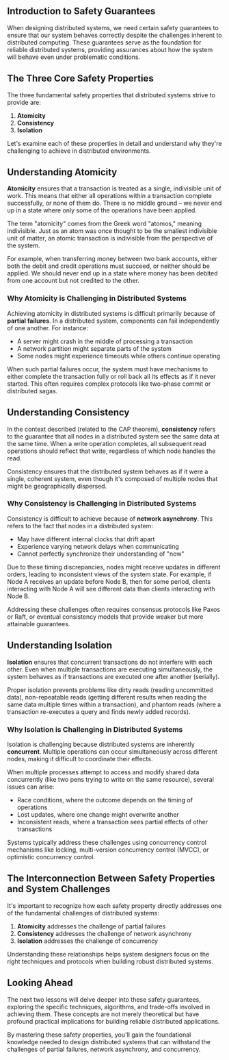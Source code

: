 ## Introduction to Safety Guarantees

When designing distributed systems, we need certain safety guarantees to ensure that our system behaves correctly despite the challenges inherent to distributed computing. These guarantees serve as the foundation for reliable distributed systems, providing assurances about how the system will behave even under problematic conditions.

## The Three Core Safety Properties

The three fundamental safety properties that distributed systems strive to provide are:

1. **Atomicity**
2. **Consistency**
3. **Isolation**

Let's examine each of these properties in detail and understand why they're challenging to achieve in distributed environments.

## Understanding Atomicity

**Atomicity** ensures that a transaction is treated as a single, indivisible unit of work. This means that either all operations within a transaction complete successfully, or none of them do. There is no middle ground – we never end up in a state where only some of the operations have been applied.

The term "atomicity" comes from the Greek word "atomos," meaning indivisible. Just as an atom was once thought to be the smallest indivisible unit of matter, an atomic transaction is indivisible from the perspective of the system.

For example, when transferring money between two bank accounts, either both the debit and credit operations must succeed, or neither should be applied. We should never end up in a state where money has been debited from one account but not credited to the other.

### Why Atomicity is Challenging in Distributed Systems

Achieving atomicity in distributed systems is difficult primarily because of **partial failures**. In a distributed system, components can fail independently of one another. For instance:

- A server might crash in the middle of processing a transaction
- A network partition might separate parts of the system
- Some nodes might experience timeouts while others continue operating

When such partial failures occur, the system must have mechanisms to either complete the transaction fully or roll back all its effects as if it never started. This often requires complex protocols like two-phase commit or distributed sagas.

## Understanding Consistency

In the context described (related to the CAP theorem), **consistency** refers to the guarantee that all nodes in a distributed system see the same data at the same time. When a write operation completes, all subsequent read operations should reflect that write, regardless of which node handles the read.

Consistency ensures that the distributed system behaves as if it were a single, coherent system, even though it's composed of multiple nodes that might be geographically dispersed.

### Why Consistency is Challenging in Distributed Systems

Consistency is difficult to achieve because of **network asynchrony**. This refers to the fact that nodes in a distributed system:

- May have different internal clocks that drift apart
- Experience varying network delays when communicating
- Cannot perfectly synchronize their understanding of "now"

Due to these timing discrepancies, nodes might receive updates in different orders, leading to inconsistent views of the system state. For example, if Node A receives an update before Node B, then for some period, clients interacting with Node A will see different data than clients interacting with Node B.

Addressing these challenges often requires consensus protocols like Paxos or Raft, or eventual consistency models that provide weaker but more attainable guarantees.

## Understanding Isolation

**Isolation** ensures that concurrent transactions do not interfere with each other. Even when multiple transactions are executing simultaneously, the system behaves as if transactions are executed one after another (serially).

Proper isolation prevents problems like dirty reads (reading uncommitted data), non-repeatable reads (getting different results when reading the same data multiple times within a transaction), and phantom reads (where a transaction re-executes a query and finds newly added records).

### Why Isolation is Challenging in Distributed Systems

Isolation is challenging because distributed systems are inherently **concurrent**. Multiple operations can occur simultaneously across different nodes, making it difficult to coordinate their effects.

When multiple processes attempt to access and modify shared data concurrently (like two pens trying to write on the same resource), several issues can arise:

- Race conditions, where the outcome depends on the timing of operations
- Lost updates, where one change might overwrite another
- Inconsistent reads, where a transaction sees partial effects of other transactions

Systems typically address these challenges using concurrency control mechanisms like locking, multi-version concurrency control (MVCC), or optimistic concurrency control.

## The Interconnection Between Safety Properties and System Challenges

It's important to recognize how each safety property directly addresses one of the fundamental challenges of distributed systems:

1. **Atomicity** addresses the challenge of partial failures
2. **Consistency** addresses the challenge of network asynchrony
3. **Isolation** addresses the challenge of concurrency

Understanding these relationships helps system designers focus on the right techniques and protocols when building robust distributed systems.

## Looking Ahead

The next two lessons will delve deeper into these safety guarantees, exploring the specific techniques, algorithms, and trade-offs involved in achieving them. These concepts are not merely theoretical but have profound practical implications for building reliable distributed applications.

By mastering these safety properties, you'll gain the foundational knowledge needed to design distributed systems that can withstand the challenges of partial failures, network asynchrony, and concurrency.